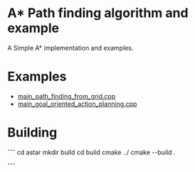 # A* Path finding algorithm and example

A Simple A* implementation and examples.

# Examples
- [main_path_finding_from_grid.cpp](main_path_finding_from_grid.cpp)
- [main_goal_oriented_action_planning.cpp](main_goal_oriented_action_planning.cpp)

# Building
ˇˇˇ
cd astar
mkdir build
cd build
cmake ../
cmake --build .

ˇˇˇ
